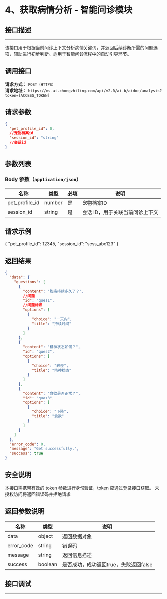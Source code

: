 # 4、获取病情分析 - 智能问诊模块

## 接口描述
---
该接口用于根据当前问诊上下文分析病情关键词，并返回后续诊断所需的问题选项，辅助进行初步判断。适用于智能问诊流程中的自动引导环节。

## 调用接口

**请求方式：** `POST（HTTPS）`  
**请求地址：** `https://ms-ai.chongzhiling.com/api/v2.0/ai-b/aidoc/analysis?token=[ACCESS_TOKEN]`

## 请求参数

```json
{
  "pet_profile_id": 0,
  //宠物档案id
  "session_id": "string"
  //会话id
}
```

## 参数列表
### Body 参数（`application/json`）
| 名称             | 类型     | 必填 | 说明             |
|----------------|--------|----|----------------|
| pet_profile_id | number | 是  | 宠物档案ID         |
| session_id     | string | 是  | 会话 ID，用于关联当前问诊上下文 |
## 请求示例
{
  "pet_profile_id": 12345,
  "session_id": "sess_abc123"
}


## 返回结果

```json
{
  "data": {
    "questions": [
      {
        "content": "腹痛持续多久了？",
        //问题
        "id": "ques1",
        //问题标识
        "options": [
          {
            "choice": "一天内",
            "title": "持续时间"
          }
        ]
      },
      {
        "content": "精神状态如何？",
        "id": "ques2",
        "options": [
          {
            "choice": "较差",
            "title": "精神状态"
          }
        ]
      },
      {
        "content": "食欲是否正常？",
        "id": "ques3",
        "options": [
          {
            "choice": "下降",
            "title": "食欲"
          }
        ]
      }
    ]
  },
  "error_code": 0,
  "message": "Get successfully.",
  "success": true
}
```
## 安全说明
本接口需携带有效的 token 参数进行身份验证，token 应通过登录接口获取。
未授权访问将返回错误码并拒绝请求

## 返回参数说明

| 名称         | 类型      | 说明                      |
|------------|---------|-------------------------|
| data       | object  | 返回数据对象                  |
| error_code | string  | 错误码                     |
| message    | string  | 返回信息描述                  |
| success    | boolean | 是否成功，成功返回true，失败返回false |

## 接口调试
---
<script setup>  
import SwaggerUI from '../../../../src/components/SwaggerUI.vue'  
</script>  

<ClientOnly>  
  <SwaggerUI   
    tag="keywords"   
    type="post"   
    path="/aidoc/analysis"   
    version="v2"
  />  
</ClientOnly>


